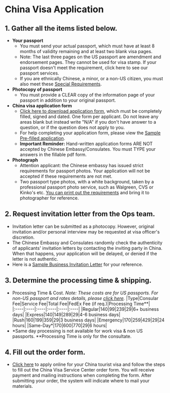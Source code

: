 # China Visa Application

## 1. Gather all the items listed below.
  - **Your passport**
    - You must send your actual passport, which must have at least 8 months of validity remaining and at least two blank visa pages. 
    - Note: The last three pages on the US passport are amendment and endorsement pages. They cannot be used for visa stamp. If your passport doesn't meet the requirement, click here to see our passport services.
    - If you are ethnically Chinese, a minor, or a non-US citizen, you must also meet these [Special Requirements](http://www.mychinavisa.com/special-requirements).
  - **Photocopy of passport**
    - You must provide a CLEAR copy of the information page of your passport in addition to your original passport. 
  - **China visa application form**
    - [Click here to download application form](http://www.mychinavisa.com/LiteratureRetrieve.aspx?ID=161424), which must be completely filled, signed and dated. One form per applicant. Do not leave any areas blank but instead write "N/A" if you don't have answer to a question, or if the question does not apply to you.
    - For help completing your application form, please view the [Sample Pre-filled application](http://www.mychinavisa.com/LiteratureRetrieve.aspx?ID=171918).
    - **Important Reminder:** Hand-written application forms ARE NOT accepted by Chinese Embassy/Consulates. You must TYPE your answers in the fillable pdf form.
  - **Photograph**
    - Attention applicant: the Chinese embassy has issued strict requirements for passport photos. Your application will not be accepted if these requirements are not met. 
    - Two passport type photos, with a white background, taken by a professional passport photo service, such as Walgreen, CVS or Kinko's etc. [You can print out the requirements](http://www.mychinavisa.com/LiteratureRetrieve.aspx?ID=196509) and bring it to photographer for reference.

## 2. Request invitation letter from the Ops team.
  - Invitation letter can be submitted as a photocopy. However, original invitation and/or personal interview may be requested at visa officer's discretion.
  - The Chinese Embassy and Consulates randomly check the authenticity of applicants' invitation letters by contacting the inviting party in China. When that happens, your application will be delayed, or denied if the letter is not authentic.
  - Here is a [Sample Business Invitation Letter](http://www.mychinavisa.com/LiteratureRetrieve.aspx?ID=193471) for your reference.
## 3. Determine the processing time & shipping.
  - Processing Time & Cost. *Note: These costs are for US passports. For non-US passport and rates details, please [click here](http://www.mychinavisa.com/visa-rates).*
|Type|Consular Fee|Service Fee|Total Fee|FedEx Fee (if req.)|Processing Time**|  
|:----|:----|:----|:----|:----|:----|
|Regular|$140|$99|$239|$29|6+ business days|
|Express|$140|$149|$289|$29|4-6 business days|
|Rush|$160|$199|$359|$29|3 business days|
|Emergency|$170|$259|$429|$29|24 hours|
|Same-Day*|$170|$600|$770|$29|6 hours|
- *Same day processing is not available for work visa & non US passports. 
**Processing Time is only for the consultate.
## 4. Fill out the order form.
  - [Click here](https://order.mychinavisa.com/OrderVisa3.php) to apply online for your China tourist visa and follow the steps to fill out the China Visa Service Center order form. You will receive payment and mailing instructions when completing the form. After submitting your order, the system will indicate where to mail your materials.